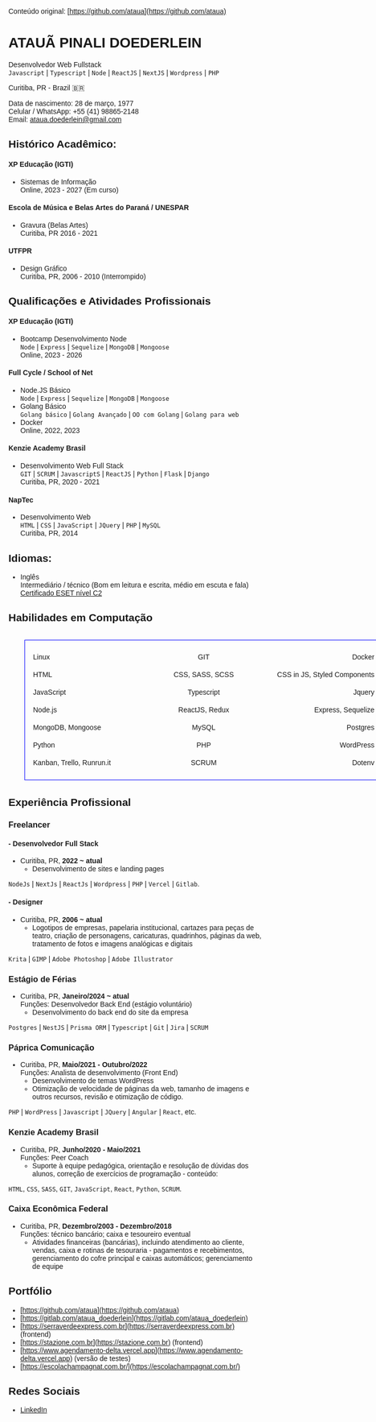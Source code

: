 <link rel="preconnect" href="https://fonts.googleapis.com">
<link rel="preconnect" href="https://fonts.gstatic.com" crossorigin>
<link href="https://fonts.googleapis.com/css2?family=Belleza&display=swap" rel="stylesheet">
<main style='font-family: "Belleza", sans-serif;'>

Conteúdo original: [https://github.com/ataua](https://github.com/ataua)  

# ATAUÃ PINALI DOEDERLEIN  
Desenvolvedor Web Fullstack  
`Javascript` | `Typescript` | `Node` | `ReactJS` | `NextJS` | `Wordpress` | `PHP`

Curitiba, PR - Brazil :brazil:  

Data de nascimento: 28 de março, 1977  
Celular / WhatsApp: +55 (41) 98865-2148  
Email: [ataua.doederlein@gmail.com](mailto:ataua.doederlein@gmail.com)

## Histórico Acadêmico:

#### XP Educação (IGTI)
- Sistemas de Informação  
Online, 2023 - 2027 (Em curso)

#### Escola de Música e Belas Artes do Paraná / UNESPAR 
- Gravura (Belas Artes)  
Curitiba, PR 2016 - 2021

#### UTFPR 
- Design Gráfico  
Curitiba, PR, 2006 - 2010 (Interrompido)

## Qualificações e Atividades Profissionais

#### XP Educação (IGTI) 
- Bootcamp Desenvolvimento Node  
`Node` | `Express` | `Sequelize` | `MongoDB` |
`Mongoose`  
Online, 2023 - 2026

#### Full Cycle / School of Net
- Node.JS Básico   
`Node` | `Express` | `Sequelize` | `MongoDB` |
`Mongoose`  
- Golang Básico  
`Golang básico` | `Golang Avançado` | `OO com Golang` | `Golang para web`  
- Docker  
Online, 2022, 2023

#### Kenzie Academy Brasil
- Desenvolvimento Web Full Stack  
`GIT` | `SCRUM` | `JavascriptS` | `ReactJS` | `Python` | `Flask` | `Django`  
Curitiba, PR, 2020 - 2021

#### NapTec 
- Desenvolvimento Web  
`HTML` | `CSS` | `JavaScript` | `JQuery` | `PHP` | `MySQL`  
Curitiba, PR, 2014

## Idiomas:
- Inglês  
Intermediário / técnico (Bom em leitura e escrita, médio
em escuta e fala)  
[Certificado ESET nível C2](www.efset.org/cert/52HEnt)  

## Habilidades em Computação

<ul style='width:43rem;margin:2rem;border:1px solid blue;padding:1rem;'>
<li style='display:inline-block;width:14rem;line-height:2.5'>Linux</li>
<li style='display:inline-block;width:14rem;line-height:2.5;text-align:center;'>GIT</li>
<li style='display:inline-block;width:14rem;line-height:2.5;text-align:right;'>Docker</li>
<li style='display:inline-block;width:14rem;line-height:2.5;'>HTML</li>
<li style='display:inline-block;width:14rem;line-height:2.5;text-align:center;'>CSS, SASS, SCSS</li>
<li style='display:inline-block;width:14rem;line-height:2.5;text-align:right;'>CSS in JS, Styled Components</li>
<li style='display:inline-block;width:14rem;line-height:2.5;'>JavaScript</li>
<li style='display:inline-block;width:14rem;line-height:2.5;text-align:center;'>Typescript</li>
<li style='display:inline-block;width:14rem;line-height:2.5;text-align:right;'>Jquery</li>
<li style='display:inline-block;width:14rem;line-height:2.5;'>Node.js</li>
<li style='display:inline-block;width:14rem;line-height:2.5;text-align:center;'>ReactJS, Redux</li>
<li style='display:inline-block;width:14rem;line-height:2.5;text-align:right;'>Express, Sequelize</li>
<li style='display:inline-block;width:14rem;line-height:2.5;'>MongoDB, Mongoose</li>
<li style='display:inline-block;width:14rem;line-height:2.5;text-align:center;'>MySQL</li>
<li style='display:inline-block;width:14rem;line-height:2.5;text-align:right;'>Postgres</li>
<li style='display:inline-block;width:14rem;line-height:2.5;'>Python</li>
<li style='display:inline-block;width:14rem;line-height:2.5;text-align:center;'>PHP</li>
<li style='display:inline-block;width:14rem;line-height:2.5;text-align:right;'>WordPress</li>
<li style='display:inline-block;width:14rem;line-height:2.5;'>Kanban, Trello, Runrun.it</li>
<li style='display:inline-block;width:14rem;line-height:2.5;text-align:center;'>SCRUM</li>
<li style='display:inline-block;width:14rem;line-height:2.5;text-align:right;'>Dotenv</li>
</ul>

<!-- <table>
<tbody style='width: clamp(520px,80vw,640px);border-radius:8px;border:1px solid #ccc;padding:1.5rem; display:flex;flex-direction:column;gap:.5rem;align-items:stretch;'>
<tr style='display:flex;justify-content:space-evenly;align-items:center;'>
<td style='width:33%;'>Linux</td>
<td style='width:33%;text-align:center;'>GIT</td>
<td style='width:33%;text-align:right;'>Docker</td>
</tr>
<tr style='display:flex;justify-content:space-evenly;height:fit-content;'>
<td style='width:33%;'>HTML</td>
<td style='width:33%;text-align:center;'>CSS, SASS, SCSS</td>
<td style='width:33%;text-align:right;'>CSS in JS, Styled Components</td>
</tr>
<tr style='display:flex;justify-content:space-evenly;'>
<td style='width:33%;'>JavaScript</td>
<td style='width:33%;text-align:center;'>Typescript</td>
<td style='width:33%;text-align:right;'>Jquery</td>
</tr>
<tr style='display:flex;justify-content:space-evenly;'>
<td style='width:33%;'>Node.js</td>
<td style='width:33%;text-align:center;'>ReactJS, Redux</td>
<td style='width:33%;text-align:right;'>Express, Sequelize</td>
</tr>
<tr style='display:flex;justify-content:space-evenly;'>
<td style='width:33%;'>MongoDB, Mongoose</td>
<td style='width:33%;text-align:center;'>MySQL</td>
<td style='width:33%;text-align:right;'>Postgres</td>
</tr>
<tr style='display:flex;justify-content:space-evenly;'>
<td style='width:33%;'>Python</td>
<td style='width:33%;text-align:center;'>PHP</td>
<td style='width:33%;text-align:right;'>WordPress</td>
</tr>
<tr style='display:flex;justify-content:space-evenly;'>
<td style='width:33%;'>Kanban, Trello, Runrun.it</td>
<td style='width:33%;text-align:center;'>SCRUM</td>
<td style='width:33%;text-align:right;'>Dotenv</td>
</tr>
</tbody>
</table> -->

## Experiência Profissional

### Freelancer

####    - Desenvolvedor Full Stack
- Curitiba, PR, **2022 ~ atual**  
    - Desenvolvimento de sites e landing pages

`NodeJs` | `NextJs` | `ReactJs` | `Wordpress` | `PHP` | `Vercel` | `Gitlab`.

#### - Designer 
- Curitiba, PR, **2006 ~ atual**  
    - Logotipos de empresas, papelaria institucional, cartazes para peças de teatro, criação de personagens, caricaturas, quadrinhos, páginas da web, tratamento de fotos e imagens analógicas e digitais  

`Krita` | `GIMP` | `Adobe Photoshop` | `Adobe Illustrator`

### Estágio de Férias  
- Curitiba, PR, **Janeiro/2024 ~ atual**  
Funções: Desenvolvedor Back End (estágio voluntário)
    - Desenvolvimento do back end do site da empresa  
    
`Postgres` | `NestJS` | `Prisma ORM` | `Typescript` | `Git` | `Jira` | `SCRUM`

### Páprica Comunicação
- Curitiba, PR, **Maio/2021 - Outubro/2022**  
Funções: Analista de desenvolvimento (Front End)
    - Desenvolvimento de temas WordPress
    - Otimização de velocidade de páginas da web, tamanho de imagens e outros recursos, revisão e otimização de código.

`PHP` | `WordPress` | `Javascript` | `JQuery` | `Angular` | `React`, etc.

### Kenzie Academy Brasil 
- Curitiba, PR, **Junho/2020 - Maio/2021**  
Funções: Peer Coach
    - Suporte à equipe pedagógica, orientação e resolução de dúvidas dos alunos, correção de exercícios de programação - conteúdo:  

`HTML`, `CSS`, `SASS`, `GIT`, `JavaScript`, `React`, `Python`, `SCRUM`.
    
### Caixa Econômica Federal 
- Curitiba, PR, **Dezembro/2003 - Dezembro/2018**  
Funções: técnico bancário; caixa e tesoureiro eventual
    - Atividades financeiras (bancárias), incluindo atendimento ao cliente, vendas, caixa e rotinas de tesouraria - pagamentos e recebimentos, gerenciamento do cofre principal e caixas automáticos; gerenciamento de equipe

## Portfólio
- [https://github.com/ataua](https://github.com/ataua)
- [https://gitlab.com/ataua_doederlein](https://gitlab.com/ataua_doederlein)
- [https://serraverdeexpress.com.br](https://serraverdeexpress.com.br) (frontend)
- [https://stazione.com.br](https://stazione.com.br) (frontend)
- [https://www.agendamento-delta.vercel.app](https://www.agendamento-delta.vercel.app) (versão de testes)
- [https://escolachampagnat.com.br/](https://escolachampagnat.com.br/)

## Redes Sociais
- [LinkedIn](https://www.linkedin.com/in/ataua-doederlein/)

</main>
